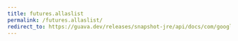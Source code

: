 ```yaml
---
title: futures.allaslist
permalink: /futures.allaslist/
redirect_to: https://guava.dev/releases/snapshot-jre/api/docs/com/google/common/util/concurrent/Futures.html#allAsList-java.lang.Iterable-
---
```

